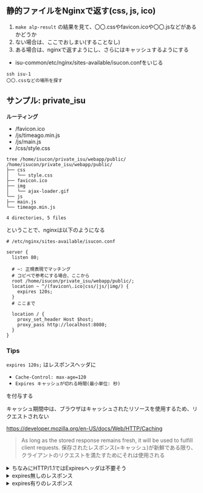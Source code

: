 静的ファイルをNginxで返す(css, js, ico)
----

1. `make alp-result` の結果を見て、〇〇.cssやfavicon.icoや〇〇.jsなどがあるかどうか
2. ない場合は、ここでおしまい(することなし)
3. ある場合は、nginxで返すようにし、さらにはキャッシュするようにする
  - isu-common/etc/nginx/sites-available/isucon.confをいじる

```
ssh isu-1
〇〇.cssなどの場所を探す
```

サンプル: private_isu
----

**ルーティング**

- /favicon.ico
- /js/timeago.min.js
- /js/main.js
- /css/style.css

```
tree /home/isucon/private_isu/webapp/public/
/home/isucon/private_isu/webapp/public/
├── css
│   └── style.css
├── favicon.ico
├── img
│   └── ajax-loader.gif
└── js
├── main.js
└── timeago.min.js

4 directories, 5 files
```

ということで、nginxは以下のようになる

```
# /etc/nginx/sites-available/isucon.conf

server {
  listen 80;

  # ~: 正規表現でマッチング
  # コピペで参考にする場合、ここから
  root /home/isucon/private_isu/webapp/public/;
  location ~ ^/(favicon\.ico|css/|js/|img/) {
    expires 120s;
  }
  # ここまで

  location / {
    proxy_set_header Host $host;
    proxy_pass http://localhost:8080;
  }
}
```

### Tips

`expires 120s;` はレスポンスヘッダに

- `Cache-Control: max-age=120`
- `Expires キャッシュが切れる時間(最小単位: 秒)`

を付与する

キャッシュ期間中は、ブラウザはキャッシュされたリソースを使用するため、リクエストされない

https://developer.mozilla.org/en-US/docs/Web/HTTP/Caching

> As long as the stored response remains fresh, it will be used to fulfill client requests.
> 保存されたレスポンス(=キャッシュ)が新鮮である限り、クライアントのリクエストを満たすためにそれは使用される

<details><summary>ちなみにHTTP/1.1ではExpiresヘッダは不要そう</summary>

> However, the time format is difficult to parse, many implementation bugs were found, and it is possible to induce problems by intentionally shifting the system clock; therefore, max-age — for specifying an elapsed time — was adopted for Cache-Control in HTTP/1.1.
> この時間形式は解析が難しく、多くの実装上のバグが見つかり、また、システムクロックを意図的にずらすことで問題を引き起こすことも可能であるため、HTTP/1.1のキャッシュコントロールには、経過時間を指定するためのmax-ageが採用された
> If both Expires and Cache-Control: max-age are available, max-age is defined to be preferred. So it is not necessary to provide Expires now that HTTP/1.1 is widely used.
> ExpiresとCache-Control: max-ageの両方が指定されている場合、max-ageが優先される。そのため、現在ではHTTP/1.1が広く使用されているため、Expiresを指定する必要はない。

</details>


<details><summary>expires無しのレスポンス</summary>

```
$ curl -I http://〇〇/css/style.css
HTTP/1.1 200 OK
Server: nginx/1.24.0 (Ubuntu)
Date: Sat, 30 Nov 2024 09:35:56 GMT
Content-Type: text/css
Content-Length: 1549
Last-Modified: Sun, 02 Jun 2024 04:43:13 GMT
Connection: keep-alive
ETag: "665bf861-60d"
Accept-Ranges: bytes
```

</details>

<details><summary>expires有りのレスポンス</summary>

```
# expires有り
$ curl -I http://〇〇/css/style.css
HTTP/1.1 200 OK
Server: nginx/1.24.0 (Ubuntu)
Date: Sat, 30 Nov 2024 09:33:08 GMT
Content-Type: text/css
Content-Length: 1549
Last-Modified: Sun, 02 Jun 2024 04:43:13 GMT
Connection: keep-alive
ETag: "665bf861-60d"
Expires: Sat, 30 Nov 2024 09:35:08 GMT ← 追加された箇所-1
Cache-Control: max-age=120             ← 追加された箇所-2
Accept-Ranges: bytes
```

</details>
